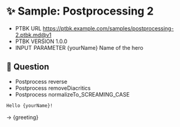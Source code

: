 # ✨ Sample: Postprocessing 2

-   PTBK URL https://ptbk.example.com/samples/postprocessing-2.ptbk.md@v1
-   PTBK VERSION 1.0.0
-   INPUT  PARAMETER {yourName} Name of the hero

## 💬 Question

-   Postprocess reverse
-   Postprocess removeDiacritics
-   Postprocess normalizeTo_SCREAMING_CASE

```markdown
Hello {yourName}!
```

-> {greeting}
